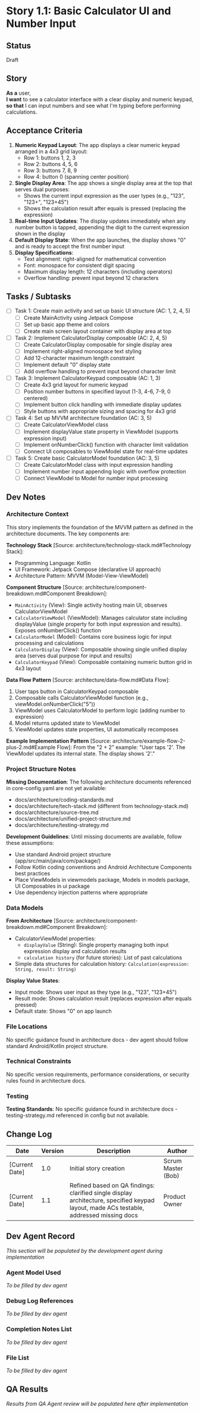 # Story 1.1: Basic Calculator UI and Number Input

## Status
Draft

## Story
**As a** user,  
**I want** to see a calculator interface with a clear display and numeric keypad,  
**so that** I can input numbers and see what I'm typing before performing calculations.

## Acceptance Criteria
1. **Numeric Keypad Layout**: The app displays a clear numeric keypad arranged in a 4x3 grid layout:
   - Row 1: buttons 1, 2, 3
   - Row 2: buttons 4, 5, 6  
   - Row 3: buttons 7, 8, 9
   - Row 4: button 0 (spanning center position)
2. **Single Display Area**: The app shows a single display area at the top that serves dual purposes:
   - Shows the current input expression as the user types (e.g., "123", "123+", "123+45")
   - Shows the calculation result after equals is pressed (replacing the expression)
3. **Real-time Input Updates**: The display updates immediately when any number button is tapped, appending the digit to the current expression shown in the display
4. **Default Display State**: When the app launches, the display shows "0" and is ready to accept the first number input
5. **Display Specifications**: 
   - Text alignment: right-aligned for mathematical convention
   - Font: monospace for consistent digit spacing
   - Maximum display length: 12 characters (including operators)
   - Overflow handling: prevent input beyond 12 characters

## Tasks / Subtasks
- [ ] Task 1: Create main activity and set up basic UI structure (AC: 1, 2, 4, 5)
  - [ ] Create MainActivity using Jetpack Compose
  - [ ] Set up basic app theme and colors
  - [ ] Create main screen layout container with display area at top
- [ ] Task 2: Implement CalculatorDisplay composable (AC: 2, 4, 5)
  - [ ] Create CalculatorDisplay composable for single display area
  - [ ] Implement right-aligned monospace text styling
  - [ ] Add 12-character maximum length constraint
  - [ ] Implement default "0" display state
  - [ ] Add overflow handling to prevent input beyond character limit
- [ ] Task 3: Implement CalculatorKeypad composable (AC: 1, 3)
  - [ ] Create 4x3 grid layout for numeric keypad
  - [ ] Position number buttons in specified layout (1-3, 4-6, 7-9, 0 centered)
  - [ ] Implement button click handling with immediate display updates
  - [ ] Style buttons with appropriate sizing and spacing for 4x3 grid
- [ ] Task 4: Set up MVVM architecture foundation (AC: 3, 5)
  - [ ] Create CalculatorViewModel class
  - [ ] Implement displayValue state property in ViewModel (supports expression input)
  - [ ] Implement onNumberClick() function with character limit validation
  - [ ] Connect UI composables to ViewModel state for real-time updates
- [ ] Task 5: Create basic CalculatorModel foundation (AC: 3, 5)
  - [ ] Create CalculatorModel class with input expression handling
  - [ ] Implement number input appending logic with overflow protection
  - [ ] Connect ViewModel to Model for number input processing

## Dev Notes

### Architecture Context
This story implements the foundation of the MVVM pattern as defined in the architecture documents. The key components are:

**Technology Stack** [Source: architecture/technology-stack.md#Technology Stack]:
- Programming Language: Kotlin 
- UI Framework: Jetpack Compose (declarative UI approach)
- Architecture Pattern: MVVM (Model-View-ViewModel)

**Component Structure** [Source: architecture/component-breakdown.md#Component Breakdown]:
- `MainActivity` (View): Single activity hosting main UI, observes CalculatorViewModel
- `CalculatorViewModel` (ViewModel): Manages calculator state including displayValue (single property for both input expression and results). Exposes onNumberClick() function
- `CalculatorModel` (Model): Contains core business logic for input processing and calculations
- `CalculatorDisplay` (View): Composable showing single unified display area (serves dual purpose for input and results)
- `CalculatorKeypad` (View): Composable containing numeric button grid in 4x3 layout

**Data Flow Pattern** [Source: architecture/data-flow.md#Data Flow]:
1. User taps button in CalculatorKeypad composable
2. Composable calls CalculatorViewModel function (e.g., viewModel.onNumberClick("5"))
3. ViewModel uses CalculatorModel to perform logic (adding number to expression)  
4. Model returns updated state to ViewModel
5. ViewModel updates state properties, UI automatically recomposes

**Example Implementation Pattern** [Source: architecture/example-flow-2-plus-2.md#Example Flow]:
From the "2 + 2" example: "User taps '2'. The ViewModel updates its internal state. The display shows '2'."

### Project Structure Notes
**Missing Documentation**: The following architecture documents referenced in core-config.yaml are not yet available:
- docs/architecture/coding-standards.md
- docs/architecture/tech-stack.md (different from technology-stack.md)  
- docs/architecture/source-tree.md
- docs/architecture/unified-project-structure.md
- docs/architecture/testing-strategy.md

**Development Guidelines**: Until missing documents are available, follow these assumptions:
- Use standard Android project structure (app/src/main/java/com/package/)
- Follow Kotlin coding conventions and Android Architecture Components best practices
- Place ViewModels in viewmodels package, Models in models package, UI Composables in ui package
- Use dependency injection patterns where appropriate

### Data Models
**From Architecture** [Source: architecture/component-breakdown.md#Component Breakdown]:
- CalculatorViewModel properties: 
  - `displayValue` (String): Single property managing both input expression display and calculation results
  - `calculation history` (for future stories): List of past calculations
- Simple data structures for calculation history: `Calculation(expression: String, result: String)`

**Display Value States**:
- Input mode: Shows user input as they type (e.g., "123", "123+45")  
- Result mode: Shows calculation result (replaces expression after equals pressed)
- Default state: Shows "0" on app launch

### File Locations  
No specific guidance found in architecture docs - dev agent should follow standard Android/Kotlin project structure.

### Technical Constraints
No specific version requirements, performance considerations, or security rules found in architecture docs.

### Testing
**Testing Standards**: No specific guidance found in architecture docs - testing-strategy.md referenced in config but not available.

## Change Log
| Date | Version | Description | Author |
|------|---------|-------------|---------|
| [Current Date] | 1.0 | Initial story creation | Scrum Master (Bob) |
| [Current Date] | 1.1 | Refined based on QA findings: clarified single display architecture, specified keypad layout, made ACs testable, addressed missing docs | Product Owner |

## Dev Agent Record
*This section will be populated by the development agent during implementation*

### Agent Model Used
*To be filled by dev agent*

### Debug Log References  
*To be filled by dev agent*

### Completion Notes List
*To be filled by dev agent*

### File List
*To be filled by dev agent*

## QA Results
*Results from QA Agent review will be populated here after implementation*